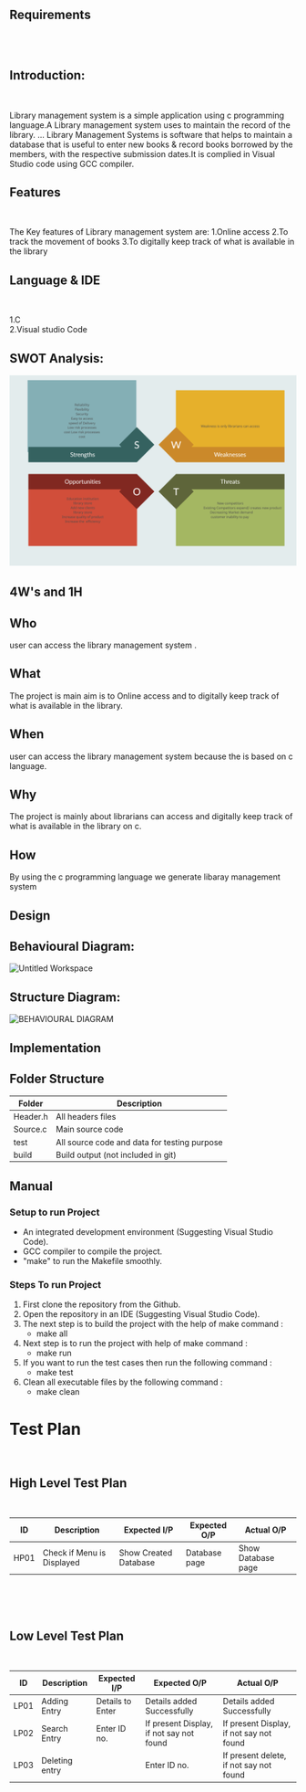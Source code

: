 
## Requirements
<br>
<br>

## Introduction:
<br>

Library management system is a simple application using c programming language.A Library management system  uses to maintain the record of the library. ... Library Management Systems is software that helps to maintain a database that is useful to enter new books & record books borrowed by the members, with the respective submission dates.It is complied in Visual Studio code using GCC compiler.

## Features
<br>

The Key features of Library management system are:
1.Online access
2.To track the movement of books
3.To digitally keep track of what is available in the library

## Language & IDE
<br>


1.C
<br>
2.Visual studio Code
<br>

## SWOT Analysis:


![Screenshot (289)](swot.png)










4W's and 1H
--------------------------------------------------------------------------------

Who
---------------------------------------------------------------------------------
 user can access the library management system .

What
---------------------------------------------------------------------------------
The project is main aim is to Online access and to digitally keep track of what is available in the library. 

When
---------------------------------------------------------------------------------
 user can access the library management system because the  is based on c language.

Why
---------------------------------------------------------------------------------
The project is mainly about  librarians can access and digitally keep track of what is available in the library on c.

How
--------------------------------------------------------------------------------
By using the c programming language we generate libaray management system


## Design
## Behavioural Diagram:

![Untitled Workspace](https://user-images.githubusercontent.com/94338784/143384917-f5bb5c33-4336-42c5-b555-7e1fcb8b13f1.png)
## Structure Diagram:

![BEHAVIOURAL DIAGRAM](https://user-images.githubusercontent.com/94338784/143385149-6ce37d2d-8d2c-42f7-a1d8-16e93194b9e3.png)

## Implementation

## Folder Structure



| Folder | Description                                  |
| ------ | -------------------------------------------- |
| Header.h| All headers files                           |
| Source.c| Main source code                             |
| test   | All source code and data for testing purpose |
| build  | Build output (not included in git)           |

## Manual

### Setup to run Project

- An integrated development environment (Suggesting Visual Studio Code).
- GCC compiler to compile the project.
- "make" to run the Makefile smoothly.

### Steps To run Project

1. First clone the repository from the Github.
2. Open the repository in an IDE (Suggesting Visual Studio Code).
3. The next step is to build the project with the help of make command :
   - make all
4. Next step is to run the project with help of make command :
   - make run
5. If you want to run the test cases then run the following command :
   - make test
6. Clean all executable files by the following command :
   - make clean

# Test Plan
<br>

## High Level Test Plan
<br>

| ID | Description | Expected I/P | Expected O/P | Actual O/P | 
|----|----------------------|-------------|-------------|-------------|
|HP01|Check if Menu is Displayed |Show Created Database | Database page|Show Database page|


<br>
<br>
<br>

## Low Level Test Plan
<br>

|ID| Description | Expected I/P | Expected O/P| Actual O/P |
|----|------------------------|---------------|--------------|---------------|
|LP01|Adding Entry  |Details to Enter | Details added Successfully | Details added Successfully |
|LP02|Search Entry|Enter ID no. |If present Display, if not say not found | If present Display, if not say not found|
|LP03|Deleting entry||Enter ID no. |If present delete, if not say not found| |If present delete, if not say not found|







